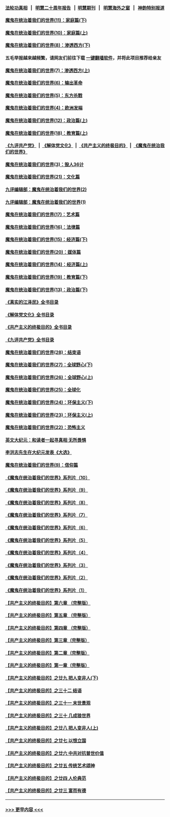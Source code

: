#### [法轮功真相](https://github.com/gfw-breaker/truth/blob/master/README.md?t=0) &nbsp;&nbsp;|&nbsp;&nbsp; [明慧二十周年报告](https://github.com/gfw-breaker/mh-reports/blob/master/README.md?t=0) &nbsp;&nbsp;|&nbsp;&nbsp;[明慧期刊](https://github.com/gfw-breaker/mh-qikan) &nbsp;&nbsp;|&nbsp;&nbsp; [明慧海外之窗](https://github.com/gfw-breaker/mh-news/blob/master/README.md?t=0) &nbsp;&nbsp;|&nbsp;&nbsp; [神韵特别报道](https://github.com/gfw-breaker/mh-news/blob/master/shenyun.md?t=0)
#### [魔鬼在统治着我们的世界(11)：家庭篇(下)](../pages/nsc422/n10440961.md?t=11291601) 
#### [魔鬼在统治着我们的世界(10)：家庭篇(上)](../pages/nsc422/n10435448.md?t=11291601) 
#### [魔鬼在统治着我们的世界(8)：渗透西方(下)](../pages/nsc422/n10429603.md?t=11291601) 
#### 五毛举报越来越频繁，请网友们前往下载 [一键翻墙软件](https://github.com/gfw-breaker/ssr-accounts)，并将此项目推荐给亲友
#### [魔鬼在统治着我们的世界(7)：渗透西方(上)](../pages/nsc422/n10426013.md?t=11291601) 
#### [魔鬼在统治着我们的世界(6)：输出革命](../pages/nsc422/n10421536.md?t=11291601) 
#### [魔鬼在统治着我们的世界(5)：东方杀戮](../pages/nsc422/n10417707.md?t=11291601) 
#### [魔鬼在统治着我们的世界(4)：欧洲发端](../pages/nsc422/n10414890.md?t=11291601) 
#### [魔鬼在统治着我们的世界(12)：政治篇(上)](../pages/nsc422/n10444576.md?t=11291601) 
#### [魔鬼在统治着我们的世界(18)：教育篇(上)](../pages/nsc422/n10526970.md?t=11291601) 
#### [《九评共产党》](https://github.com/begood0513/9ping.md/blob/master/README.md) &nbsp;|&nbsp; [《解体党文化》](../../../../jtdwh.md/blob/master/README.md)  &nbsp;|&nbsp; [《共产主义的终极目的》](../../../../gczydzjmd.md/blob/master/README.md) &nbsp;|&nbsp; [《魔鬼在统治我们的世界》](../../../../mgztzwmdsj.md/blob/master/README.md) 
#### [魔鬼在统治着我们的世界(3)：毁人36计](../pages/nsc422/n10411583.md?t=11291601) 
#### [魔鬼在统治着我们的世界(21)：文化篇](../pages/nsc422/n10597706.md?t=11291601) 
#### [九评编辑部：魔鬼在统治着我们的世界(2)](../pages/nsc422/n10410036.md?t=11291601) 
#### [九评编辑部：魔鬼在统治着我们的世界(1)](../pages/nsc422/n10406825.md?t=11291601) 
#### [魔鬼在统治着我们的世界(17)：艺术篇](../pages/nsc422/n10499093.md?t=11291601) 
#### [魔鬼在统治着我们的世界(16)：法律篇](../pages/nsc422/n10485969.md?t=11291601) 
#### [魔鬼在统治着我们的世界(15)：经济篇(下)](../pages/nsc422/n10469975.md?t=11291601) 
#### [魔鬼在统治着我们的世界(20)：媒体篇](../pages/nsc422/n10586579.md?t=11291601) 
#### [魔鬼在统治着我们的世界(14)：经济篇(上)](../pages/nsc422/n10457370.md?t=11291601) 
#### [魔鬼在统治着我们的世界(19)：教育篇(下)](../pages/nsc422/n10564808.md?t=11291601) 
#### [魔鬼在统治着我们的世界(13)：政治篇(下)](../pages/nsc422/n10448270.md?t=11291601) 
#### [《真实的江泽民》全书目录](../pages/nsc422/n13721399.md?t=11291601) 
#### [《解体党文化》全书目录](../pages/nsc422/n13721157.md?t=11291601) 
#### [《共产主义的终极目的》全书目录](../pages/nsc422/n13721048.md?t=11291601) 
#### [《九评共产党》全书目录](../pages/nsc422/n13708085.md?t=11291601) 
#### [魔鬼在统治着我们的世界(28)：结束语](../pages/nsc422/n10936246.md?t=11291601) 
#### [魔鬼在统治着我们的世界(27)：全球野心(下)](../pages/nsc422/n10928319.md?t=11291601) 
#### [魔鬼在统治着我们的世界(26)：全球野心(上)](../pages/nsc422/n10900318.md?t=11291601) 
#### [魔鬼在统治着我们的世界(25)：全球化](../pages/nsc422/n10788205.md?t=11291601) 
#### [魔鬼在统治着我们的世界(24)：环保主义(下)](../pages/nsc422/n10695307.md?t=11291601) 
#### [魔鬼在统治着我们的世界(23)：环保主义(上)](../pages/nsc422/n10688613.md?t=11291601) 
#### [魔鬼在统治着我们的世界(22)：恐怖主义](../pages/nsc422/n10614727.md?t=11291601) 
#### [英文大纪元：和读者一起寻真相 无所畏惧](../pages/nsc422/n12542027.md?t=11291601) 
#### [李洪志先生在大纪元发表《大选》](../pages/nsc422/n12534746.md?t=11291601) 
#### [魔鬼在统治着我们的世界(9)：信仰篇](../pages/nsc422/n10432159.md?t=11291601) 
#### [《魔鬼在统治着我们的世界》系列片（10）](../pages/nsc422/n12292670.md?t=11291601) 
#### [《魔鬼在统治着我们的世界》系列片（9）](../pages/nsc422/n12290859.md?t=11291601) 
#### [《魔鬼在统治着我们的世界》系列片（8）](../pages/nsc422/n12287445.md?t=11291601) 
#### [《魔鬼在统治着我们的世界》系列片（7）](../pages/nsc422/n12283425.md?t=11291601) 
#### [《魔鬼在统治着我们的世界》系列片（6）](../pages/nsc422/n12282314.md?t=11291601) 
#### [《魔鬼在统治着我们的世界》系列片（5）](../pages/nsc422/n12281419.md?t=11291601) 
#### [《魔鬼在统治着我们的世界》系列片（4）](../pages/nsc422/n12274024.md?t=11291601) 
#### [《魔鬼在统治着我们的世界》系列片（3）](../pages/nsc422/n12271322.md?t=11291601) 
#### [《魔鬼在统治着我们的世界》系列片（2）](../pages/nsc422/n12269049.md?t=11291601) 
#### [《魔鬼在统治着我们的世界》系列片（1）](../pages/nsc422/n12267575.md?t=11291601) 
#### [【共产主义的终极目的】第六章 （完整版）](../pages/nsc422/n11428913.md?t=11291601) 
#### [【共产主义的终极目的】第五章 （完整版）](../pages/nsc422/n11428912.md?t=11291601) 
#### [【共产主义的终极目的】第四章 （完整版）](../pages/nsc422/n11428907.md?t=11291601) 
#### [【共产主义的终极目的】第三章（完整版）](../pages/nsc422/n11428848.md?t=11291601) 
#### [【共产主义的终极目的】第二章（完整版）](../pages/nsc422/n11428831.md?t=11291601) 
#### [【共产主义的终极目的】第一章（完整版）](../pages/nsc422/n11417651.md?t=11291601) 
#### [【共产主义的终极目的】之廿九 把人变非人(下)](../pages/nsc422/n11344140.md?t=11291601) 
#### [【共产主义的终极目的】之三十二 结语](../pages/nsc422/n11360535.md?t=11291601) 
#### [【共产主义的终极目的】之三十一 末世景观](../pages/nsc422/n11351129.md?t=11291601) 
#### [【共产主义的终极目的】之三十 几成狼世界](../pages/nsc422/n11348280.md?t=11291601) 
#### [【共产主义的终极目的】之廿八 把人变非人(上)](../pages/nsc422/n11340492.md?t=11291601) 
#### [【共产主义的终极目的】之廿七 以恨立国](../pages/nsc422/n11336944.md?t=11291601) 
#### [【共产主义的终极目的】之廿六 中共对抗普世价值](../pages/nsc422/n11324785.md?t=11291601) 
#### [【共产主义的终极目的】之廿五 传统艺术颂神](../pages/nsc422/n11296396.md?t=11291601) 
#### [【共产主义的终极目的】之廿四 人伦典范](../pages/nsc422/n11296397.md?t=11291601) 
#### [【共产主义的终极目的】之廿三 富而有德](../pages/nsc422/n11283598.md?t=11291601) 

----
#### [ >>> 更早内容 <<< ](../indexes/nsc422-earlier.md)
